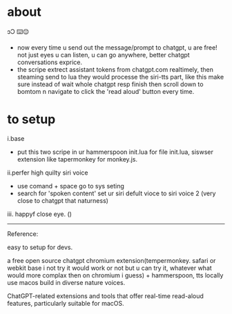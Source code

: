  # about 
ɔƆ ⌨️😌 
- now every time u send out the message/prompt to chatgpt, u are free! not just eyes u can listen, u can go anywhere, better chatgpt conversations exprice. 
-  the scripe extrect assistant tokens from chatgpt.com realtimely, then steaming send to lua they would processe the siri-tts part, like this make sure instead of wait whole chatgpt resp finish then scroll down to bomtom n navigate to click the 'read aloud' button every time.

# to setup
i.base
- put this two scripe in ur hammerspoon init.lua for file init.lua, siswser extension like tapermonkey for monkey.js.


ii.perfer high quilty siri voice
- use comand + space go to sys seting
- search for 'spoken content' set ur siri defult vioce to siri voice 2 (very close to chatgpt that naturness)

iii.
happyf close eye. ()



---
Reference:

easy to setup for devs.

a free open source chatgpt chromium extension(tempermonkey. safari or webkit base i not try it would work or not but u can try it, whatever what would more complax then on chromium i guess) + hammerspoon, tts locally use macos build in diverse nature voices.

ChatGPT-related extensions and tools that offer real-time read-aloud features, particularly suitable for macOS.





